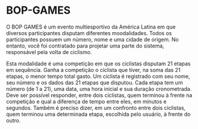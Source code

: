 # BOP-GAMES

O BOP GAMES é um  evento multiesportivo da América Latina em que diversos participantes disputam diferentes moodalidades. Todos os participantes possuem um número, nome e uma cidade de origem. No entanto, você foi contratado para projetar uma parte do sistema, responsável pela volta de ciclismo.

Esta modalidade é uma competição em que os ciclistas disputam 21 etapas em sequência. Ganha a competição o ciclista que tiver, na soma das 21 etapas, o menor tempo total gasto. Um ciclista é registrado com seu nome, seu número e os dados das 21 etapas que disputou. Cada etapa tem um número (de 1 a 21), uma data, uma hora inicial e sua duração cronometrada. Deve ser possível responder, entre dois ciclistas, quem terminou à frente na competição e qual a diferença de tempo entre eles, em minutos e segundos. Também é preciso dizer, em um confronto entre dois ciclistas, quem terminou uma determinada etapa, escolhida pelo usuário, à frente do outro.

